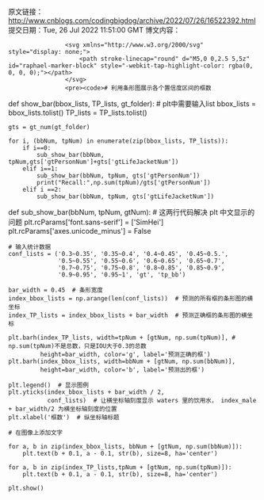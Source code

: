 原文链接：http://www.cnblogs.com/codingbigdog/archive/2022/07/26/16522392.html
提交日期：Tue, 26 Jul 2022 11:51:00 GMT
博文内容：

                    <svg xmlns="http://www.w3.org/2000/svg" style="display: none;">
                        <path stroke-linecap="round" d="M5,0 0,2.5 5,5z" id="raphael-marker-block" style="-webkit-tap-highlight-color: rgba(0, 0, 0, 0);"></path>
                    </svg>
                    <pre><code># 利用条形图展示各个置信度区间的框数
def show_bar(bbox_lists, TP_lists, gt_folder):
    # plt中需要输入list
    bbox_lists = bbox_lists.tolist()
    TP_lists = TP_lists.tolist()

    gts = gt_num(gt_folder)

    for i, (bbNum, tpNum) in enumerate(zip(bbox_lists, TP_lists)):
        if i==0:
            sub_show_bar(bbNum, tpNum,gts['gtPersonNum']+gts['gtLifeJacketNum'])
        elif i==1:
            sub_show_bar(bbNum, tpNum, gts['gtPersonNum'])
            print("Recall:",np.sum(tpNum)/gts['gtPersonNum'])
        elif i ==2:
            sub_show_bar(bbNum, tpNum, gts['gtLifeJacketNum'])

def sub_show_bar(bbNum, tpNum, gtNum):
    # 这两行代码解决 plt 中文显示的问题
    plt.rcParams['font.sans-serif'] = ['SimHei']
    plt.rcParams['axes.unicode_minus'] = False

    # 输入统计数据
    conf_lists = ('0.3~0.35', '0.35~0.4', '0.4~0.45', '0.45~0.5.',
                  '0.5~0.55', '0.55~0.6', '0.6~0.65', '0.65~0.7',
                  '0.7~0.75', '0.75~0.8', '0.8~0.85', '0.85~0.9',
                  '0.9~0.95', '0.95~1', 'gt', 'tp_bb')

    bar_width = 0.45  # 条形宽度
    index_bbox_lists = np.arange(len(conf_lists))  # 预测的所有框的条形图的横坐标
    index_TP_lists = index_bbox_lists + bar_width  # 预测正确框的条形图的横坐标

    plt.barh(index_TP_lists, width=tpNum + [gtNum, np.sum(tpNum)], # np.sum(tpNum)不是总数，只是IOU大于0.3的总数
             height=bar_width, color='g', label='预测正确的框')
    plt.barh(index_bbox_lists, width=bbNum + [gtNum, np.sum(bbNum)],
             height=bar_width, color='b', label='预测出的框')

    plt.legend()  # 显示图例
    plt.yticks(index_bbox_lists + bar_width / 2,
               conf_lists)  # 让横坐标轴刻度显示 waters 里的饮用水， index_male + bar_width/2 为横坐标轴刻度的位置
    plt.xlabel('框数')  # 纵坐标轴标题

    # 在图像上添加文字

    for a, b in zip(index_bbox_lists, bbNum + [gtNum, np.sum(bbNum)]):
        plt.text(b + 0.1, a - 0.1, str(b), size=8, ha='center')

    for a, b in zip(index_TP_lists,tpNum + [gtNum, np.sum(tpNum)]):
        plt.text(b + 0.1, a - 0.1, str(b), size=8, ha='center')

    plt.show()

</code></pre>
                